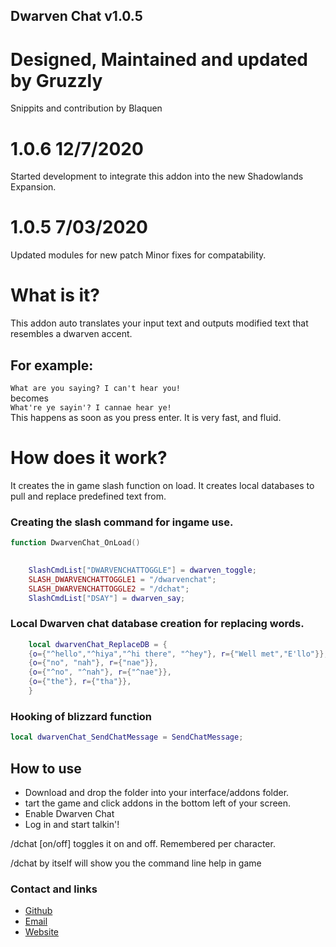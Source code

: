 ## Dwarven Chat v1.0.5
# Designed, Maintained and updated by Gruzzly
Snippits and contribution by Blaquen

# 1.0.6 12/7/2020
Started development to integrate this addon into the new Shadowlands Expansion.

# 1.0.5 7/03/2020
Updated modules for new patch
Minor fixes for compatability.

# What is it?
This addon auto translates your input text and outputs modified text that resembles a dwarven accent.
## For example:
``` What are you saying? I can't hear you! ``` <br/>
becomes <br/>
``` What're ye sayin'? I cannae hear ye! ``` <br/>
This happens as soon as you press enter. It is very fast, and fluid.

# How does it work?
It creates the in game slash function on load. It creates local databases to pull and replace predefined text from.
### Creating the slash command for ingame use.
```lua
function DwarvenChat_OnLoad()

	
	SlashCmdList["DWARVENCHATTOGGLE"] = dwarven_toggle;
	SLASH_DWARVENCHATTOGGLE1 = "/dwarvenchat";
	SLASH_DWARVENCHATTOGGLE2 = "/dchat";
	SlashCmdList["DSAY"] = dwarven_say;
 ```

### Local Dwarven chat database creation for replacing words.
```lua
	local dwarvenChat_ReplaceDB = {
	{o={"^hello","^hiya","^hi there", "^hey"}, r={"Well met","E'llo"}},
	{o={"no", "nah"}, r={"nae"}},
	{o={"^no", "^nah"}, r={"^nae"}},
	{o={"the"}, r={"tha"}},
	}
```
### Hooking of blizzard function
```lua
local dwarvenChat_SendChatMessage = SendChatMessage;
```

## How to use
- Download and drop the folder into your interface/addons folder.
- tart the game and click addons in the bottom left of your screen.
- Enable Dwarven Chat
- Log in and start talkin'!

/dchat [on/off] 
toggles it on and off.  Remembered per character.

/dchat 
by itself will show you the command line help in game






### Contact and links
- [Github](https://github.com/Gruzzly-bear)
- [Email](mailto:MB.Bowen@outlook.com?subject=Hey%20There!)
- [Website](https://gruzzly.co)

